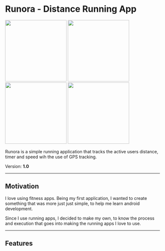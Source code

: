 # Runora - Distance Running App

<img src= "https://github.com/SamoraMabuya/Runapp/blob/master/Screenshots/Screenshot_1581797724.png" width= "200">
<img src= "https://github.com/SamoraMabuya/Runapp/blob/master/Screenshots/Screenshot_1581797737.png" width= "200">
<img src= "https://github.com/SamoraMabuya/Runapp/blob/master/Screenshots/Screenshot_1581798339.png" width= "200">
<img src= "https://github.com/SamoraMabuya/Runapp/blob/master/Screenshots/Screenshot_1581799616.png" width= "200">


Runora is a simple running application that tracks the active users distance, timer and speed wih the use of GPS tracking.

Version: **1.0**

---

## Motivation
I love using fitness apps. Being my first application, I wanted to create something that was more just just simple, to help me learn android development.

Since I use running apps, I decided to make my own, to know the process and execution that goes into making the running apps I love to use.

---
## Features


